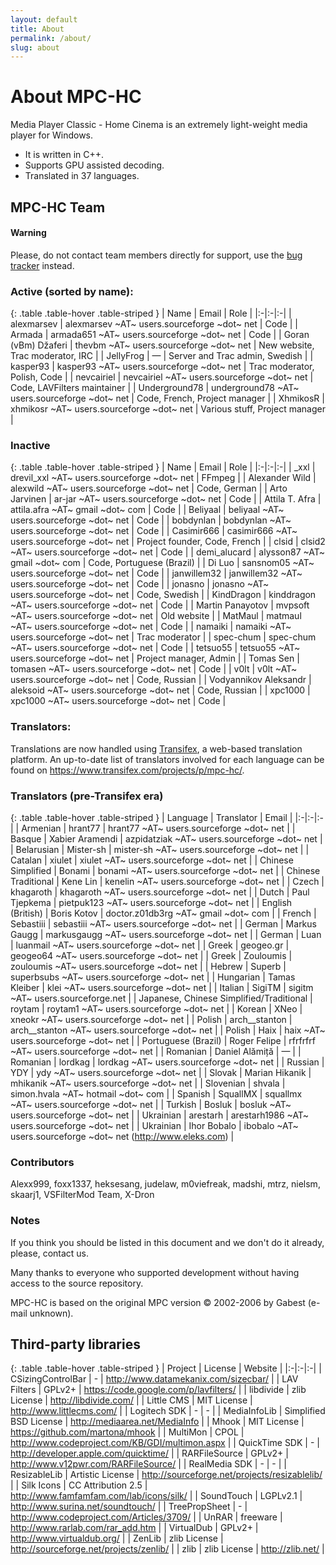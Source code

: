 ```yaml
---
layout: default
title: About
permalink: /about/
slug: about
---
```


# About MPC-HC

Media Player Classic - Home Cinema is an extremely light-weight media player for Windows.

* It is written in C++.
* Supports GPU assisted decoding.
* Translated in 37 languages.


## MPC-HC Team

<div class="alert alert-warning" role="alert">
    <h4><span class="fa fa-exclamation-circle" aria-hidden="true"></span> Warning</h4>
    <p>
        Please, do not contact team members directly for support,
        use the <a href="https://trac.mpc-hc.org/wiki/How_to_Report_Issues" class="alert-link">bug tracker</a> instead.
   </p>
</div>


### Active (sorted by name):

<div markdown="1" class="table-responsive">

{: .table .table-hover .table-striped }
| Name | Email | Role |
|:-|:-|:-|
| alexmarsev | alexmarsev ~AT~ users.sourceforge ~dot~ net | Code |
| Armada | armada651 ~AT~ users.sourceforge ~dot~ net | Code |
| Goran (vBm) Džaferi | thevbm ~AT~ users.sourceforge ~dot~ net | New website, Trac moderator, IRC |
| JellyFrog | — | Server and Trac admin, Swedish |
| kasper93 | kasper93 ~AT~ users.sourceforge ~dot~ net | Trac moderator, Polish, Code |
| nevcairiel | nevcairiel ~AT~ users.sourceforge ~dot~ net | Code, LAVFilters maintainer |
| Underground78 | underground78 ~AT~ users.sourceforge ~dot~ net | Code, French, Project manager |
| XhmikosR | xhmikosr ~AT~ users.sourceforge ~dot~ net | Various stuff, Project manager |

</div>

### Inactive

<div markdown="1" class="table-responsive">

{: .table .table-hover .table-striped }
| Name | Email | Role |
|:-|:-|:-|
| _xxl | drevil_xxl ~AT~ users.sourceforge ~dot~ net | FFmpeg |
| Alexander Wild | alexwild ~AT~ users.sourceforge ~dot~ net | Code, German |
| Arto Jarvinen | ar-jar ~AT~ users.sourceforge ~dot~ net | Code |
| Attila T. Afra | attila.afra ~AT~ gmail ~dot~ com | Code |
| Beliyaal | beliyaal ~AT~ users.sourceforge ~dot~ net | Code |
| bobdynlan | bobdynlan ~AT~ users.sourceforge ~dot~ net | Code |
| Casimir666 | casimir666 ~AT~ users.sourceforge ~dot~ net | Project founder, Code, French |
| clsid | clsid2 ~AT~ users.sourceforge ~dot~ net | Code |
| demi_alucard | alysson87 ~AT~ gmail ~dot~ com | Code, Portuguese (Brazil) |
| Di Luo | sansnom05 ~AT~ users.sourceforge ~dot~ net | Code |
| janwillem32 | janwillem32 ~AT~ users.sourceforge ~dot~ net | Code |
| jonasno | jonasno ~AT~ users.sourceforge ~dot~ net | Code, Swedish |
| KindDragon | kinddragon ~AT~ users.sourceforge ~dot~ net | Code |
| Martin Panayotov | mvpsoft ~AT~ users.sourceforge ~dot~ net | Old website |
| MatMaul | matmaul ~AT~ users.sourceforge ~dot~ net | Code |
| namaiki | namaiki ~AT~ users.sourceforge ~dot~ net | Trac moderator |
| spec-chum | spec-chum ~AT~ users.sourceforge ~dot~ net | Code |
| tetsuo55 | tetsuo55 ~AT~ users.sourceforge ~dot~ net | Project manager, Admin |
| Tomas Sen | tomasen ~AT~ users.sourceforge ~dot~ net | Code |
| v0lt | v0lt ~AT~ users.sourceforge ~dot~ net | Code, Russian |
| Vodyannikov Aleksandr | aleksoid ~AT~ users.sourceforge ~dot~ net | Code, Russian |
| xpc1000 | xpc1000 ~AT~ users.sourceforge ~dot~ net | Code |

</div>

### Translators:
Translations are now handled using [Transifex](https://www.transifex.com), a web-based translation platform.
An up-to-date list of translators involved for each language can be found on <https://www.transifex.com/projects/p/mpc-hc/>.


### Translators (pre-Transifex era)

<div markdown="1" class="table-responsive">

{: .table .table-hover .table-striped }
| Language | Translator | Email |
|:-|:-|:-|
| Armenian | hrant77 | hrant77 ~AT~ users.sourceforge ~dot~ net |
| Basque | Xabier Aramendi | azpidatziak ~AT~ users.sourceforge ~dot~ net |
| Belarusian | Mister-sh | mister-sh ~AT~ users.sourceforge ~dot~ net |
| Catalan | xiulet | xiulet ~AT~ users.sourceforge ~dot~ net |
| Chinese Simplified | Bonami | bonami ~AT~ users.sourceforge ~dot~ net |
| Chinese Traditional | Kene Lin | kenelin ~AT~ users.sourceforge ~dot~ net |
| Czech | khagaroth | khagaroth ~AT~ users.sourceforge ~dot~ net |
| Dutch | Paul Tjepkema | pietpuk123 ~AT~ users.sourceforge ~dot~ net |
| English (British) | Boris Kotov | doctor.z01db3rg ~AT~ gmail ~dot~ com |
| French | Sebastiii | sebastiii ~AT~ users.sourceforge ~dot~ net |
| German | Markus Gaugg | markusgaugg ~AT~ users.sourceforge ~dot~ net |
| German | Luan | luanmail ~AT~ users.sourceforge ~dot~ net |
| Greek | geogeo.gr | geogeo64 ~AT~ users.sourceforge ~dot~ net |
| Greek | Zouloumis | zouloumis ~AT~ users.sourceforge ~dot~ net |
| Hebrew | Superb | superbsubs ~AT~ users.sourceforge ~dot~ net |
| Hungarian | Tamas Kleiber | klei ~AT~ users.sourceforge ~dot~ net |
| Italian | SigiTM | sigitm ~AT~ users.sourceforge.net |
| Japanese, Chinese Simplified/Traditional | roytam | roytam1 ~AT~ users.sourceforge ~dot~ net |
| Korean | XNeo | xneokr ~AT~ users.sourceforge ~dot~ net |
| Polish | arch__stanton | arch__stanton ~AT~ users.sourceforge ~dot~ net |
| Polish | Haix | haix ~AT~ users.sourceforge ~dot~ net |
| Portuguese (Brazil) | Roger Felipe | rfrfrfrf ~AT~ users.sourceforge ~dot~ net |
| Romanian | Daniel Alămiță | — |
| Romanian | lordkag | lordkag ~AT~ users.sourceforge ~dot~ net |
| Russian | YDY | ydy ~AT~ users.sourceforge ~dot~ net |
| Slovak | Marian Hikanik | mhikanik ~AT~ users.sourceforge ~dot~ net |
| Slovenian | shvala | simon.hvala ~AT~ hotmail ~dot~ com |
| Spanish | SquallMX | squallmx ~AT~ users.sourceforge ~dot~ net |
| Turkish | Bosluk | bosluk ~AT~ users.sourceforge ~dot~ net |
| Ukrainian | arestarh | arestarh1986 ~AT~ users.sourceforge ~dot~ net |
| Ukrainian | Ihor Bobalo | ibobalo ~AT~ users.sourceforge ~dot~ net (http://www.eleks.com) |

</div>


### Contributors

Alexx999, foxx1337, heksesang, judelaw, m0viefreak, madshi, mtrz, nielsm, skaarj1, VSFilterMod Team, X-Dron


### Notes

If you think you should be listed in this document and we don't do it already, please, contact us.

Many thanks to everyone who supported development without having access to the source repository.

MPC-HC is based on the original MPC version © 2002-2006 by Gabest (e-mail unknown).


## Third-party libraries

<div markdown="1" class="table-responsive">

{: .table .table-hover .table-striped }
| Project | License | Website |
|:-|:-|:-|
| CSizingControlBar | - | <http://www.datamekanix.com/sizecbar/> |
| LAV Filters | GPLv2+ | <https://code.google.com/p/lavfilters/> |
| libdivide | zlib License | <http://libdivide.com/> |
| Little CMS | MIT License | <http://www.littlecms.com/> |
| Logitech SDK | - | - |
| MediaInfoLib | Simplified BSD License | <http://mediaarea.net/MediaInfo> |
| Mhook | MIT License | <https://github.com/martona/mhook> |
| MultiMon | CPOL | <http://www.codeproject.com/KB/GDI/multimon.aspx> |
| QuickTime SDK | - | <http://developer.apple.com/quicktime/> |
| RARFileSource | GPLv2+ | <http://www.v12pwr.com/RARFileSource/> |
| RealMedia SDK | - | - |
| ResizableLib | Artistic License | <http://sourceforge.net/projects/resizablelib/> |
| Silk Icons | CC Attribution 2.5 | <http://www.famfamfam.com/lab/icons/silk/> |
| SoundTouch | LGPLv2.1 | <http://www.surina.net/soundtouch/> |
| TreePropSheet | - | <http://www.codeproject.com/Articles/3709/> |
| UnRAR | freeware | <http://www.rarlab.com/rar_add.htm> |
| VirtualDub | GPLv2+ | <http://www.virtualdub.org/> |
| ZenLib | zlib License | <http://sourceforge.net/projects/zenlib/> |
| zlib | zlib License | <http://zlib.net/> |

</div>
